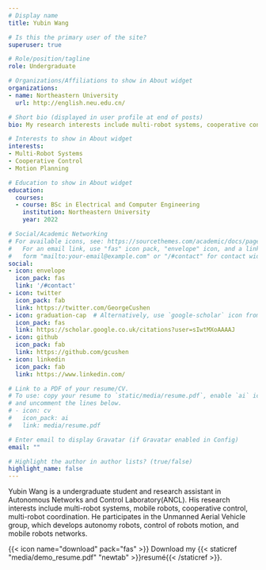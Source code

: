 ```yaml
---
# Display name
title: Yubin Wang

# Is this the primary user of the site?
superuser: true

# Role/position/tagline
role: Undergraduate

# Organizations/Affiliations to show in About widget
organizations:
- name: Northeastern University
  url: http://english.neu.edu.cn/

# Short bio (displayed in user profile at end of posts)
bio: My research interests include multi-robot systems, cooperative control and motion planning.

# Interests to show in About widget
interests:
- Multi-Robot Systems
- Cooperative Control
- Motion Planning

# Education to show in About widget
education:
  courses:
  - course: BSc in Electrical and Computer Engineering
    institution: Northeastern University
    year: 2022

# Social/Academic Networking
# For available icons, see: https://sourcethemes.com/academic/docs/page-builder/#icons
#   For an email link, use "fas" icon pack, "envelope" icon, and a link in the
#   form "mailto:your-email@example.com" or "/#contact" for contact widget.
social:
- icon: envelope
  icon_pack: fas
  link: '/#contact'
- icon: twitter
  icon_pack: fab
  link: https://twitter.com/GeorgeCushen
- icon: graduation-cap  # Alternatively, use `google-scholar` icon from `ai` icon pack
  icon_pack: fas
  link: https://scholar.google.co.uk/citations?user=sIwtMXoAAAAJ
- icon: github
  icon_pack: fab
  link: https://github.com/gcushen
- icon: linkedin
  icon_pack: fab
  link: https://www.linkedin.com/

# Link to a PDF of your resume/CV.
# To use: copy your resume to `static/media/resume.pdf`, enable `ai` icons in `params.toml`, 
# and uncomment the lines below.
# - icon: cv
#   icon_pack: ai
#   link: media/resume.pdf

# Enter email to display Gravatar (if Gravatar enabled in Config)
email: ""

# Highlight the author in author lists? (true/false)
highlight_name: false
---
```


Yubin Wang is a undergraduate student and research assistant in Autonomous Networks and Control Laboratory(ANCL). His research interests include multi-robot systems, mobile robots, cooperative control, multi-robot coordination. He participates in the Unmanned Aerial Vehicle group, which develops autonomy robots, control of robots motion, and mobile robots networks.

{{< icon name="download" pack="fas" >}} Download my {{< staticref "media/demo_resume.pdf" "newtab" >}}resumé{{< /staticref >}}.
